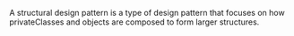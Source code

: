 A structural design pattern is a type of design pattern that focuses on how privateClasses and objects are composed to form larger structures. 